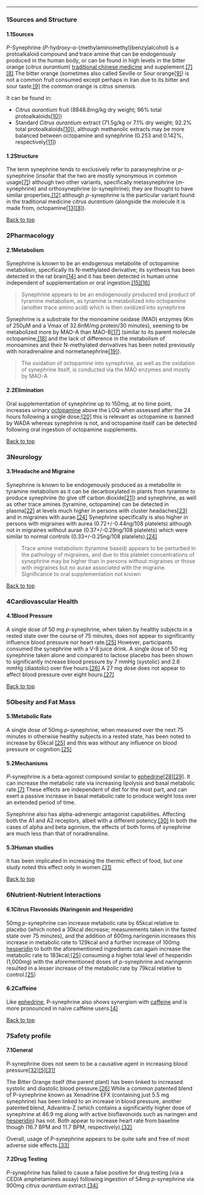 





---


### 1Sources and Structure

#### 1.1Sources


*P*-Synephrine (*P*-hydroxy-α-{methylaminomethyl}benzylalcohol) is a protoalkaloid compound and trace amine that can be endogenously produced in the human body, or can be found in high levels in the bitter orange (*citrus aurantium*) [traditional chinese medicine](/supplements/traditional-chinese-medicine/) and supplement.[[7]](#ref7)[[8]](#ref8) The bitter orange (sometimes also called Seville or Sour orange[[9]](#ref9)) is not a common fruit consumed except perhaps in Iran due to its bitter and sour taste;[[9]](#ref9) the common orange is *citrus sinensis*.


It can be found in:


* *Citrus aurantium* fruit (8848.8mg/kg dry weight; 96% total protoalkaloids[[10]](#ref10))
* Standard *Citrus aurantium* extract (71.5g/kg or 7.1% dry weight; 92.2% total protoalkaloids[[10]](#ref10)), although methanolic extracts may be more balanced between octopamine and synephrine (0.253 and 0.142%, respectively[[11]](#ref11))

#### 1.2Structure


The term synephrine tends to exclusively refer to parasynephrine or *p*-synephrine (insofar that the two are mostly synonymous in common usage[[7]](#ref7)) although two other variants, specifically metasynephrine (*m*-synephrine) and orthosynephrine (*o*-synephrine); they are thought to have similar properties,[[12]](#ref12) although *p*-synephrine is the particular variant found in the traditional medicine *citrus aurantium* (alongside the molecule it is made from, octopamine[[13]](#ref13)[[8]](#ref8)).


[Back to top](#c-sources-and-structure)
### 2Pharmacology

#### 2.1Metabolism


Synephrine is known to be an endogenous metabolite of octopamine metabolism, specifically its N-methylated derivative; its synthesis has been detected in the rat brain[[14]](#ref14) and it has been detected in human urine independent of supplementation or oral ingestion.[[15]](#ref15)[[16]](#ref16)



> Synephrine appears to be an endogenously produced end product of tyramine metabolism, as tyramine is metabolized into octopamine (another trace amino acid) which is then oxidized into synephrine


Synephrine is a substrate for the monoamine oxidase (MAO) enzymes (Km of 250µM and a Vmax of 32.6nM/mg protein/30 minutes), seeming to be metabolized more by MAO-A than MAO-B[[17]](#ref17) (similar to its parent molecule octopamine,[[18]](#ref18) and the lack of difference in the metabolism of monoamines and their N-methylated derivatives has been noted previously with noradrenaline and normetanephrine[[19]](#ref19)).



> The oxidation of octopamine into synephrine, as well as the oxidation of synephrine itself, is conducted via the MAO enzymes and mostly by MAO-A


#### 2.2Elimination


Oral supplementation of synephrine up to 150mg, at no time point, increases urinary [octopamine](/supplements/octopamine/) above the LOQ when assessed after the 24 hours following a single dose;[[20]](#ref20) this is relevant as octopamine is banned by WADA whereas synephrine is not, and octopamine itself can be detected following oral ingestion of octopamine supplements.


[Back to top](#c-pharmacology)
### 3Neurology

#### 3.1Headache and Migraine


Synephrine is known to be endogenously produced as a metabolite in tyramine metabolism as it can be decarboxylated in plants from tyramine to produce synephrine (to give off carbon dioxide[[21]](#ref21)) and synephrine, as well as other trace amines (tyramine, octopamine) can be detected in plasma[[22]](#ref22) at levels much higher in persons with cluster headaches[[23]](#ref23) and in migraines with aurae.[[24]](#ref24) Synephrine specifically is also higher in persons with migraines with aurea (0.72+/-0.44ng/108 platelets) although not in migraines without aurae (0.37+/-0.29ng/108 platelets) which were similar to normal controls (0.33+/-0.25ng/108 platelets).[[24]](#ref24)



> Trace amine metabolism (tyramine based) appears to be perturbed in the pathology of migraines, and due to this platelet concentrations of synephrine may be higher than in persons without migraines or those with migraines but no aurae associated with the migraine. Significance to oral supplementation not known


[Back to top](#c-neurology)
### 4Cardiovascular Health

#### 4.1Blood Pressure


A single dose of 50 mg *p*-synephrine, when taken by healthy subjects in a rested state over the course of 75 minutes, does not appear to significantly influence blood pressure nor heart rate.[[25]](#ref25) However, participants consumed the synephrine with a V-8 juice drink. A single dose of 50 mg synephrine taken alone and compared to lactose placebo has been shown to significantly increase blood pressure by 7 mmHg (systolic) and 2.6 mmHg (diastolic) over five hours.[[26]](#ref26) A 27 mg dose does not appear to affect blood pressure over eight hours.[[27]](#ref27)


[Back to top](#c-cardiovascular-health)
### 5Obesity and Fat Mass

#### 5.1Metabolic Rate


A single dose of 50mg *p*-synephrine, when measured over the next 75 minutes in otherwise healthy subjects in a rested state, has been noted to increase by 65kcal [[25]](#ref25) and this was without any influence on blood pressure or cognition.[[25]](#ref25)


#### 5.2Mechanisms


*P*-synephrine is a beta-agonist compound similar to [ephedrine](/supplements/ephedrine/)[[28]](#ref28)[[29]](#ref29). It can increase the metabolic rate via increasing lipolysis and basal metabolic rate.[[7]](#ref7) These effects are independent of diet for the most part, and can exert a passive increase in basal metabolic rate to produce weight loss over an extended period of time.


Synephrine also has alpha-adrenergic antagonist capabilities. Affecting both the A1 and A2 receptors, albeit with a different potency.[[30]](#ref30) In both the cases of alpha and beta agonism, the effects of both forms of synephrine are much less than that of noradrenaline.


#### 5.3Human studies


It has been implicated in increasing the thermic effect of food, but one study noted this effect only in women.[[31]](#ref31)


[Back to top](#c-obesity-and-fat-mass)
### 6Nutrient-Nutrient Interactions

#### 6.1Citrus Flavonoids (Naringenin and Hesperidin)


50mg *p*-synephrine can increase metabolic rate by 65kcal relative to placebo (which noted a 30kcal decrease; measurements taken in the fasted state over 75 minutes), and the addition of 600mg naringenin increases this increase in metabolic rate to 129kcal and a further increase of 100mg [hesperidin](/supplements/hesperidin/) to both the aforementioned ingredients can again increase the metabolic rate to 183kcal;[[25]](#ref25) consuming a higher total level of hesperidin (1,000mg) with the aforementioned doses of *p*-synephrine and naringenin resulted in a lesser increase of the metabolic rate by 79kcal relative to control.[[25]](#ref25)


#### 6.2Caffeine


Like [ephedrine](/supplements/ephedrine/), P-synephrine also shows synergism with [caffeine](/supplements/caffeine/) and is more pronounced in naive caffeine users.[[4]](#ref4)


[Back to top](#c-nutrient-nutrient-interactions)
### 7Safety profile

#### 7.1General


P-synephrine does not seem to be a causative agent in increasing blood pressure[[32]](#ref32)[[5]](#ref5)[[31]](#ref31)


The Bitter Orange itself (the parent plant) has been linked to increased systolic and diastolic blood pressure.[[26]](#ref26) While a common patented blend of P-synephrine known as Xenadrine EFX (containing just 5.5 mg synephrine) has been linked to an increase in blood pressure, another patented blend, Advantra-Z (which contains a significantly higher dose of synephrine at 46.9 mg along with active bioflavonoids such as naringen and [hesperidin](/supplements/hesperidin/)) has not. Both appear to increase heart rate from baseline though (16.7 BPM and 11.7 BPM, respectively).[[32]](#ref32)


Overall, usage of P-synephrine appears to be quite safe and free of most adverse side effects.[[33]](#ref33)


#### 7.2Drug Testing


*P*-synephrine has failed to cause a false positive for drug testing (via a CEDIA amphetamines assay) following ingestion of 54mg *p*-synephrine via 900mg *citrus aurantium* extract.[[34]](#ref34)

 


